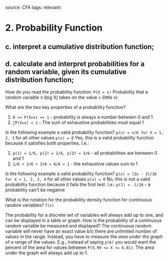 source: CFA
tags: 
relevant: 

# 2. Probability Function

## c. interpret a cumulative distribution function;
## d. calculate and interpret probabilities for a random variable, given its cumulative distribution function;

How do you read the probability function: `P(X = x)`
Probability that a random variable `X` (big X) takes on the value `x` (little x)

What are the two key properties of a probability function?
1. `0 <= P(X=x) <= 1` - probability is always a number between 0 and 1
2. `∑P(X=x) = 1` - The sum of exhaustive probabilities must equal 1

Is the following example a valid probability function?
`p(x) = x/6 for X = 1, 2, 3` for all other values `p(x) = 0`
Yes, this is a valid probability function because it satisfies both properties. I.e.:
1. `p(1) = 1/6, p(2) = 2/6, p(3) = 3/6` - all probabilities are between 0 and 1
2. `1/6 + 2/6 + 3/6 = 6/6 = 1` - the exhaustive values sum to 1

Is the following example a valid probability function?
`p(x) = (2x - 3)/16 for X = 1, 2, 3, 4` for all other values `p(x) = 0`
No, this is not a valid probability function because it fails the first test. I.e.:
`p(1) = -1/16` - a probability can't be negative

What is the notation for the probability density function for continuous random variables?
`f(x)`

The probability for a discrete set of variables will always add up to one, and can be displayed in a table or graph. How is the probability of a continuous random variable be measured and displayed?
The continuous random variable will never have an exact value b/c there are unlimited number of values in the range. Instead, you have to measure the _area under the graph_ of a range of the values. E.g., instead of saying `p(6)` you would want the percent of the area for values between `P(5.99 <= X <= 6.01)`. The area under the graph will always add up to 1.


